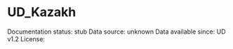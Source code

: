 # UD_Kazakh

Documentation status: stub
Data source: unknown
Data available since: UD v1.2
License:
